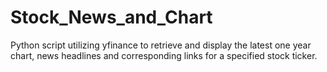 # Stock_News_and_Chart
Python script utilizing yfinance to retrieve and display the latest one year chart, news headlines and corresponding links for a specified stock ticker.
